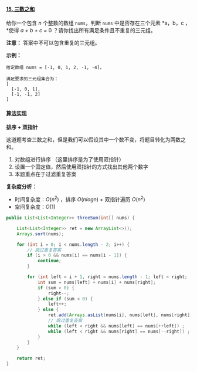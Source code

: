 #### [15. 三数之和](https://leetcode-cn.com/problems/3sum/)

给你一个包含 *n* 个整数的数组 `nums`，判断 `nums` 中是否存在三个元素 *a，b，c ，*使得 *a + b + c =* 0 ？请你找出所有满足条件且不重复的三元组。

**注意：** 答案中不可以包含重复的三元组。

**示例：**

```
给定数组 nums = [-1, 0, 1, 2, -1, -4]，

满足要求的三元组集合为：
[
  [-1, 0, 1],
  [-1, -1, 2]
]
```



#### [算法实现](../src/main/java/ThreeSum.java)

**排序 + 双指针**

这道题考查三数之和，但是我们可以假设其中一个数不变，将题目转化为两数之和。

1. 对数组进行排序 （这里排序是为了使用双指针）
2. 设置一个固定值，然后使用双指针的方式找出其他两个数字
3. 本题重点在于过滤重复答案

**复杂度分析：**

- 时间复杂度：$O(n^2)$ ，排序 $O(nlogn)$ + 双指针遍历 $O(n^2)$ 
- 空间复杂度：$O(1)$ 

```java
public List<List<Integer>> threeSum(int[] nums) {

    List<List<Integer>> ret = new ArrayList<>();
    Arrays.sort(nums);

    for (int i = 0; i < nums.length - 2; i++) {
        // 跳过重复答案
        if (i > 0 && nums[i] == nums[i - 1]) {
            continue;
        }

        for (int left = i + 1, right = nums.length - 1; left < right; ) {
            int sum = nums[left] + nums[i] + nums[right];
            if (sum > 0) {
                right--;
            } else if (sum < 0) {
                left++;
            } else {
                ret.add(Arrays.asList(nums[i], nums[left], nums[right]));
                // 跳过重复答案
                while (left < right && nums[left] == nums[++left]) ;
                while (left < right && nums[right] == nums[--right]) ;
            }
        }
    }

    return ret;
}
```

